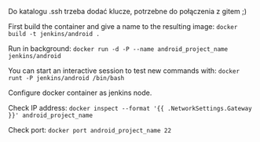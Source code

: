 Do katalogu .ssh trzeba dodać klucze, potrzebne do połączenia z gitem ;)

First build the container and give a name to the resulting image:
`docker build -t jenkins/android .`
 
Run in background:
`docker run -d -P --name android_project_name jenkins/android`
 
You can start an interactive session to test new commands with:
`docker runt -P jenkins/android /bin/bash`
 

Configure docker container as jenkins node.
 
Check IP address:
`docker inspect --format '{{ .NetworkSettings.Gateway }}' android_project_name`
 
Check port:
`docker port android_project_name 22`